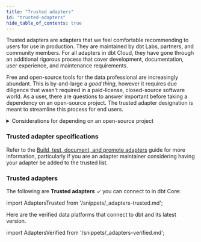 ```yaml
---
title: "Trusted adapters"
id: "trusted-adapters"
hide_table_of_contents: true
---
```


Trusted adapters are adapters that we feel comfortable recommending to users for use in production. They are maintained by dbt Labs, partners, and community members. For all adapters in dbt Cloud, they have gone through an additional rigorous process that cover development, documentation, user experience, and maintenance requirements.

Free and open-source tools for the data professional are increasingly abundant. This is by-and-large a *good thing*, however it requires due diligence that wasn't required in a paid-license, closed-source software world. As a user, there are questions to answer important before taking a dependency on an open-source project. The trusted adapter designation is meant to streamline this process for end users.

<details><summary>Considerations for depending on an open-source project</summary>

1. Does it work?
2. Does anyone "own" the code, or is anyone liable for ensuring it works?
3. Do bugs get fixed quickly?
4. Does it stay up-to-date with new Core features?
5. Is the usage substantial enough to self-sustain?
pendency on this library?

</details>

### Trusted adapter specifications

Refer to the [Build, test, document, and promote adapters](/guides/adapter-creation) guide for more information, particularly if you are an adapter maintainer considering having your adapter be added to the trusted list.


### Trusted adapters

The following are **Trusted adapters** ✓ you can connect to in dbt Core:

import AdaptersTrusted from '/snippets/_adapters-trusted.md';

<AdaptersTrusted />

<MSCallout />

Here are the verified data platforms that connect to dbt and its latest version.

import AdaptersVerified from '/snippets/_adapters-verified.md';

<AdaptersVerified />

